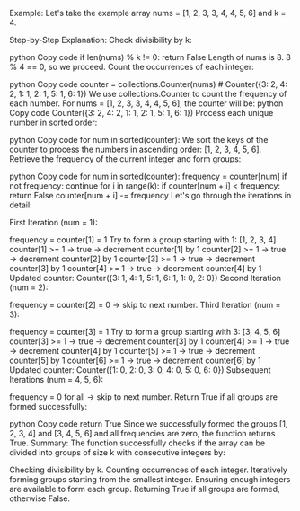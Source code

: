 Example:
Let's take the example array nums = [1, 2, 3, 3, 4, 4, 5, 6] and k = 4.

Step-by-Step Explanation:
Check divisibility by k:

python
Copy code
if len(nums) % k != 0:
    return False
Length of nums is 8.
8 % 4 == 0, so we proceed.
Count the occurrences of each integer:

python
Copy code
counter = collections.Counter(nums)  # Counter({3: 2, 4: 2, 1: 1, 2: 1, 5: 1, 6: 1})
We use collections.Counter to count the frequency of each number.
For nums = [1, 2, 3, 3, 4, 4, 5, 6], the counter will be:
python
Copy code
Counter({3: 2, 4: 2, 1: 1, 2: 1, 5: 1, 6: 1})
Process each unique number in sorted order:

python
Copy code
for num in sorted(counter):
We sort the keys of the counter to process the numbers in ascending order: [1, 2, 3, 4, 5, 6].
Retrieve the frequency of the current integer and form groups:

python
Copy code
for num in sorted(counter):
    frequency = counter[num]
    if not frequency:
        continue
    for i in range(k):
        if counter[num + i] < frequency:
            return False
        counter[num + i] -= frequency
Let's go through the iterations in detail:

First Iteration (num = 1):

frequency = counter[1] = 1
Try to form a group starting with 1: [1, 2, 3, 4]
counter[1] >= 1 → true → decrement counter[1] by 1
counter[2] >= 1 → true → decrement counter[2] by 1
counter[3] >= 1 → true → decrement counter[3] by 1
counter[4] >= 1 → true → decrement counter[4] by 1
Updated counter: Counter({3: 1, 4: 1, 5: 1, 6: 1, 1: 0, 2: 0})
Second Iteration (num = 2):

frequency = counter[2] = 0 → skip to next number.
Third Iteration (num = 3):

frequency = counter[3] = 1
Try to form a group starting with 3: [3, 4, 5, 6]
counter[3] >= 1 → true → decrement counter[3] by 1
counter[4] >= 1 → true → decrement counter[4] by 1
counter[5] >= 1 → true → decrement counter[5] by 1
counter[6] >= 1 → true → decrement counter[6] by 1
Updated counter: Counter({1: 0, 2: 0, 3: 0, 4: 0, 5: 0, 6: 0})
Subsequent Iterations (num = 4, 5, 6):

frequency = 0 for all → skip to next number.
Return True if all groups are formed successfully:

python
Copy code
return True
Since we successfully formed the groups [1, 2, 3, 4] and [3, 4, 5, 6] and all frequencies are zero, the function returns True.
Summary:
The function successfully checks if the array can be divided into groups of size k with consecutive integers by:

Checking divisibility by k.
Counting occurrences of each integer.
Iteratively forming groups starting from the smallest integer.
Ensuring enough integers are available to form each group.
Returning True if all groups are formed, otherwise False.
